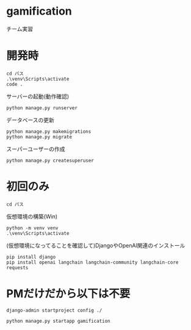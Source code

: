 # gamification
チーム実習

# 開発時
```
cd パス
.\venv\Scripts\activate
code .
```

サーバーの起動(動作確認)
```
python manage.py runserver
```

データベースの更新
```
python manage.py makemigrations
python manage.py migrate
```

スーパーユーザーの作成
```
python manage.py createsuperuser
```

# 初回のみ
```
cd パス
```

仮想環境の構築(Win)
```
python -m venv venv
.\venv\Scripts\activate
```

(仮想環境になってることを確認して)DjangoやOpenAI関連のインストール
```
pip install django
pip install openai langchain langchain-community langchain-core requests
```

# PMだけだから以下は不要
```
django-admin startproject config ./

python manage.py startapp gamification
```